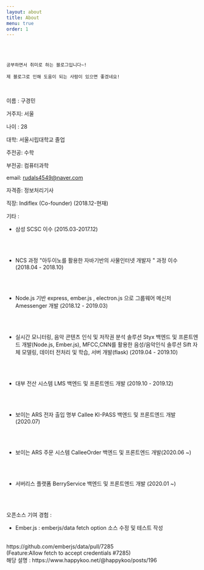 ```yaml
---
layout: about
title: About
menu: true
order: 1
---
```


<br>
<br>

```
공부하면서 취미로 하는 블로그입니다~! 

제 블로그로 인해 도움이 되는 사람이 있으면 좋겠네요! 
```

<br>

이름 : 구경민

거주지: 서울

나이 : 28

대학: 서울시립대학교 졸업

주전공: 수학 

부전공: 컴퓨터과학 

email: rudals4549@naver.com

자격증: 정보처리기사

직장: Indiflex (Co-founder) (2018.12-현재)


기타 : 
- 삼성 SCSC 이수 (2015.03-2017.12) 
<br>
<br>

- NCS 과정 "아두이노를 활용한 자바기반의 사물인터넷 개발자 " 과정 이수 (2018.04 - 2018.10)
<br>
<br>

- Node.js 기반 express, ember.js , electron.js 으로 그룹웨어 메신저 Amessenger 개발 (2018.12 - 2019.03)
<br>
<br>

- 실시간 모니터링, 음악 콘텐츠 인식 및 저작권 분석 솔루션 Styx 백엔드 및 프론트엔드 개발(Node.js, Ember.js), 
MFCC,CNN를 활용한 음성/음악인식 솔루션 Sift 자체 모델링, 데이터 전처리 및 학습, 서버 개발(flask) (2019.04 - 2019.10)
<br>
<br>

- 대부 전산 시스템 LMS 백엔드 및 프론트엔드 개발 (2019.10 - 2019.12)
<br>
<br>

- 보이는 ARS 전자 출입 명부 Callee KI-PASS 백엔드 및 프론트엔드 개발(2020.07)
<br>
<br>

- 보이는 ARS 주문 시스템 CalleeOrder 백엔드 및 프론트엔드 개발(2020.06 ~)
<br>
<br>

- 서버리스 플랫폼 BerryService 백엔드 및 프론트엔드 개발 (2020.01 ~)
<br>
<br>

오픈소스 기여 경험 :
- Ember.js : emberjs/data fetch option 소스 수정 및 테스트 작성
<br>
https://github.com/emberjs/data/pull/7285
<br>
(Feature:Allow fetch to accept credentials #7285)
<br>
해당 설명 : https://www.happykoo.net/@happykoo/posts/196
